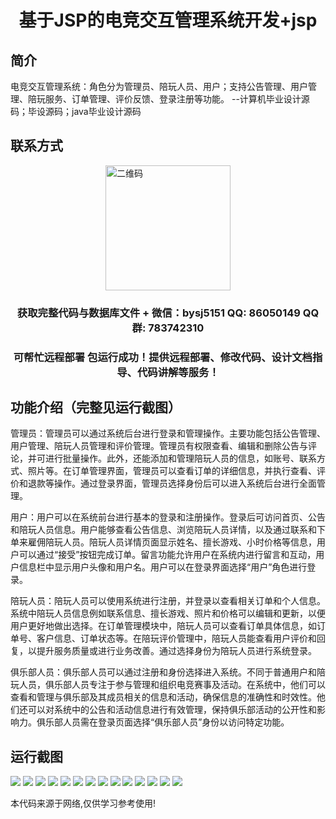 <p><h1 align="center">基于JSP的电竞交互管理系统开发+jsp</h1></p>

## 简介
电竞交互管理系统：角色分为管理员、陪玩人员、用户；支持公告管理、用户管理、陪玩服务、订单管理、评价反馈、登录注册等功能。    --计算机毕业设计源码；毕设源码；java毕业设计源码


## 联系方式
<img src="https://bs-1329754181.cos.ap-shanghai.myqcloud.com/wx.jpg" alt="二维码" style="display: block; margin: 0 auto;" width="200px">
<p><h3 align="center">获取完整代码与数据库文件 + 微信：bysj5151 QQ: 86050149 QQ群: 783742310</h3></p>
<p><h3 align="center">可帮忙远程部署 包运行成功！提供远程部署、修改代码、设计文档指导、代码讲解等服务！</h3></p>

## 功能介绍（完整见运行截图）
管理员：管理员可以通过系统后台进行登录和管理操作。主要功能包括公告管理、用户管理、陪玩人员管理和评价管理。管理员有权限查看、编辑和删除公告与评论，并可进行批量操作。此外，还能添加和管理陪玩人员的信息，如账号、联系方式、照片等。在订单管理界面，管理员可以查看订单的详细信息，并执行查看、评价和退款等操作。通过登录界面，管理员选择身份后可以进入系统后台进行全面管理。

用户：用户可以在系统前台进行基本的登录和注册操作。登录后可访问首页、公告和陪玩人员信息。用户能够查看公告信息、浏览陪玩人员详情，以及通过联系和下单来雇佣陪玩人员。陪玩人员详情页面显示姓名、擅长游戏、小时价格等信息，用户可以通过“接受”按钮完成订单。留言功能允许用户在系统内进行留言和互动，用户信息栏中显示用户头像和用户名。用户可以在登录界面选择“用户”角色进行登录。

陪玩人员：陪玩人员可以使用系统进行注册，并登录以查看相关订单和个人信息。系统中陪玩人员信息例如联系信息、擅长游戏、照片和价格可以编辑和更新，以便用户更好地做出选择。在订单管理模块中，陪玩人员可以查看订单具体信息，如订单号、客户信息、订单状态等。在陪玩评价管理中，陪玩人员能查看用户评价和回复，以提升服务质量或进行业务改善。通过选择身份为陪玩人员进行系统登录。

俱乐部人员：俱乐部人员可以通过注册和身份选择进入系统。不同于普通用户和陪玩人员，俱乐部人员专注于参与管理和组织电竞赛事及活动。在系统中，他们可以查看和管理与俱乐部及其成员相关的信息和活动，确保信息的准确性和时效性。他们还可以对系统中的公告和活动信息进行有效管理，保持俱乐部活动的公开性和影响力。俱乐部人员需在登录页面选择“俱乐部人员”身份以访问特定功能。


## 运行截图
![](img/001.jpg)
![](img/002.jpg)
![](img/003.jpg)
![](img/004.jpg)
![](img/005.jpg)
![](img/006.jpg)
![](img/007.jpg)
![](img/008.jpg)
![](img/009.jpg)
![](img/010.jpg)
![](img/011.jpg)
![](img/012.jpg)
![](img/013.jpg)
![](img/014.jpg)

<p>本代码来源于网络,仅供学习参考使用!</p>
